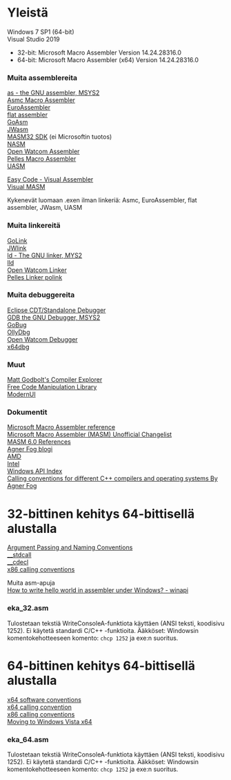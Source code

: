 # Yleistä

Windows 7 SP1 (64-bit)  
Visual Studio 2019  
   * 32-bit: Microsoft Macro Assembler Version 14.24.28316.0
   * 64-bit: Microsoft Macro Assembler (x64) Version 14.24.28316.0

### Muita assemblereita

[as - the GNU assembler, MSYS2](https://www.msys2.org/)  
[Asmc Macro Assembler](https://github.com/nidud/asmc)  
[EuroAssembler](https://euroassembler.eu/eadoc/)  
[flat assembler](http://flatassembler.net/download.php)  
[GoAsm](http://www.godevtool.com/)  
[JWasm](https://github.com/JWasm/jwasm.github.io)  
[MASM32 SDK](https://www.masm32.com/)  (ei Microsoftin tuotos)  
[NASM](https://nasm.us/)  
[Open Watcom Assembler](http://openwatcom.org/download.php)  
[Pelles Macro Assembler](http://www.smorgasbordet.com/pellesc/)  
[UASM](http://www.terraspace.co.uk/uasm.html)  

[Easy Code - Visual Assembler](http://www.easycode.cat/English/Help/EasyCode.htm)  
[Visual MASM](http://www.visualmasm.com/)  

Kykenevät luomaan .exen ilman linkeriä: Asmc, EuroAssembler, flat assembler, JWasm, UASM

### Muita linkereitä

[GoLink](http://www.godevtool.com/)  
[JWlink](https://github.com/JWasm/jwasm.github.io)  
[ld - The GNU linker, MYS2](https://www.msys2.org/)  
[lld](https://releases.llvm.org/)  
[Open Watcom Linker](http://openwatcom.org/download.php)  
[Pelles Linker polink](http://www.smorgasbordet.com/pellesc/)  

### Muita debuggereita

[Eclipse CDT/Standalone Debugger](https://www.eclipse.org/cdt/downloads.php)  
[GDB the GNU Debugger, MSYS2](https://www.msys2.org/)  
[GoBug ](http://www.godevtool.com/)  
[OllyDbg](http://www.ollydbg.de/)  
[Open Watcom Debugger](http://openwatcom.org/download.php)  
[x64dbg](https://x64dbg.com/)

### Muut

[Matt Godbolt's Compiler Explorer](https://godbolt.org/)  
[Free Code Manipulation Library](http://www.fcml-lib.com/)  
[ModernUI](https://github.com/mrfearless/ModernUI64)  

### Dokumentit

[Microsoft Macro Assembler reference](https://docs.microsoft.com/en-us/cpp/assembler/masm/microsoft-macro-assembler-reference)  
[Microsoft Macro Assembler (MASM) Unofficial Changelist](http://bytepointer.com/masm/index.htm)  
[MASM 6.0 References](https://www.pcjs.org/documents/books/mspl13/masm/)  
[Agner Fog blogi](https://www.agner.org/optimize/)  
[AMD](https://www.amd.com/en/support/tech-docs)  
[Intel](https://software.intel.com/en-us/articles/intel-sdm)  
[Windows API Index](https://docs.microsoft.com/en-us/windows/win32/apiindex/windows-api-list)  
[Calling conventions for different C++ compilers and operating systems By Agner Fog](https://www.agner.org/optimize/calling_conventions.pdf)

# 32-bittinen kehitys 64-bittisellä alustalla

[Argument Passing and Naming Conventions](https://docs.microsoft.com/en-us/cpp/cpp/argument-passing-and-naming-conventions)  
[__stdcall](https://docs.microsoft.com/en-us/cpp/cpp/stdcall)  
[__cdecl](https://docs.microsoft.com/en-us/cpp/cpp/cdecl)  
[x86 calling conventions](https://en.wikipedia.org/wiki/X86_calling_conventions)  

Muita asm-apuja  
[How to write hello world in assembler under Windows? - winapi](https://php.developreference.com/article/27378914/How+to+write+hello+world+in+assembler+under+Windows%3f)

### eka_32.asm

Tulostetaan tekstiä WriteConsoleA-funktiota käyttäen (ANSI teksti, koodisivu 1252). Ei käytetä standardi C/C++ -funktioita. 
Ääkköset: Windowsin komentokehotteeseen komento: ```chcp 1252``` ja exe:n suoritus.

# 64-bittinen kehitys 64-bittisellä alustalla

[x64 software conventions](https://docs.microsoft.com/en-us/cpp/build/x64-software-conventions)  
[x64 calling convention](https://docs.microsoft.com/en-us/cpp/build/x64-calling-convention)  
[x86 calling conventions](https://en.wikipedia.org/wiki/X86_calling_conventions)  
[Moving to Windows Vista x64](https://www.codeproject.com/Articles/17263/Moving-to-Windows-Vista-x64)  

### eka_64.asm

Tulostetaan tekstiä WriteConsoleA-funktiota käyttäen (ANSI teksti, koodisivu 1252). Ei käytetä standardi C/C++ -funktioita. 
Ääkköset: Windowsin komentokehotteeseen komento: ```chcp 1252``` ja exe:n suoritus.
